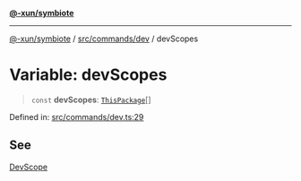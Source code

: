 [**@-xun/symbiote**](../../../../README.md)

***

[@-xun/symbiote](../../../../README.md) / [src/commands/dev](../README.md) / devScopes

# Variable: devScopes

> `const` **devScopes**: [`ThisPackage`](../../../configure/enumerations/ThisPackageGlobalScope.md#thispackage)[]

Defined in: [src/commands/dev.ts:29](https://github.com/Xunnamius/symbiote/blob/99b7edbb8da48599bbf2df3d7283dc44dcebb760/src/commands/dev.ts#L29)

## See

[DevScope](../../../configure/enumerations/ThisPackageGlobalScope.md)
